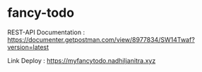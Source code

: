 # fancy-todo

REST-API Documentation : 
https://documenter.getpostman.com/view/8977834/SW14Twaf?version=latest

Link Deploy :
https://myfancytodo.nadhiljanitra.xyz
